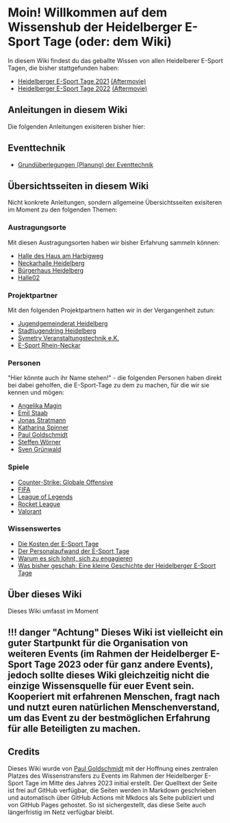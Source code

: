 # Moin! Willkommen auf dem Wissenshub der Heidelberger E-Sport Tage (oder: dem Wiki)

In diesem Wiki findest du das geballte Wissen von allen Heidelberer E-Sport Tagen, die bisher stattgefunden haben:

* [Heidelberger E-Sport Tage 2021](events/esporttage2021.md) [(Aftermovie)](https://www.youtube.com/watch?v=hgW-Nj9en6I)
* [Heidelberger E-Sport Tage 2022](events/esporttage2022.md) [(Aftermovie)](https://www.youtube.com/watch?v=k5y1RATkXUo)

## Anleitungen in diesem Wiki
Die folgenden Anleitungen exisiteren bisher hier:

## Eventtechnik
* [Grundüberlegungen (Planung) der Eventtechnik](./anleitungen/eventtechnik/grundueberlegungen.md)

## Übersichtsseiten in diesem Wiki
Nicht konkrete Anleitungen, sondern allgemeine Übersichtsseiten exisiteren im Moment zu den folgenden Themen:

### Austragungsorte
Mit diesen Austragungsorten haben wir bisher Erfahrung sammeln können:
* [Halle des Haus am Harbigweg](./uebersicht/orte/heidelberg-stadtjugendring.md)
* [Neckarhalle Heidelberg](./uebersicht/orte/heidelberg-neckarhalle.md)
* [Bürgerhaus Heidelberg](./uebersicht/orte/heidelberg-buergerhaus.md)
* [Halle02](./uebersicht/orte/heidelberg-halle02.md)

### Projektpartner
Mit den folgenden Projektpartnern hatten wir in der Vergangenheit zutun:
* [Jugendgemeinderat Heidelberg](./uebersicht/partner/heidelberg-jugendgemeinderat.md)
* [Stadtjugendring Heidelberg](./uebersicht/partner/heidelberg-stadtjugendring.md)
* [Symetry Veranstaltungstechnik e.K.](./uebersicht/partner/heidelberg-symetry-veranstaltungstechnik.md)
* [E-Sport Rhein-Neckar](./uebersicht/partner/mannheim-esportrheinneckar.md)

### Personen
"Hier könnte auch ihr Name stehen!" - die folgenden Personen haben direkt bei dabei geholfen, die E-Sport-Tage zu dem zu machen, für die wir sie kennen und mögen:
* [Angelika Magin](./uebersicht/personen/angelikamagin.md)
* [Emil Staab](./uebersicht/personen/emilstaab.md)
* [Jonas Stratmann](./uebersicht/personen/jonasstratmann.md)
* [Katharina Spinner](./uebersicht/personen/katharinaspinner.md)
* [Paul Goldschmidt](./uebersicht/personen/paulgoldschmidt.md)
* [Steffen Wörner](./uebersicht/personen/steffenwoerner.md)
* [Sven Grünwald](./uebersicht/personen/svengrunwald.md)

### Spiele
* [Counter-Strike: Globale Offensive](./uebersicht/spiele/csgo.md)
* [FIFA](./uebersicht/spiele/fifa.md)
* [League of Legends](./uebersicht/spiele/league-of-legends.md)
* [Rocket League](./uebersicht/spiele/rocketleague.md)
* [Valorant](./uebersicht/spiele/valorant.md)

### Wissenswertes
* [Die Kosten der E-Sport Tage](./uebersicht/wissenswertes/kosten-esporttage.md)
* [Der Personalaufwand der E-Sport Tage](./uebersicht/wissenswertes/personalaufwand.md)
* [Warum es sich lohnt, sich zu engagieren](./uebersicht/wissenswertes/warum-engagieren.md)
* [Was bisher geschah: Eine kleine Geschichte der Heidelberger E-Sport Tage](./uebersicht/wissenswertes/was-bisher-geschah.md)

## Über dieses Wiki
Dieses Wiki umfasst im Moment

!!! danger "Achtung"
        Dieses Wiki ist vielleicht ein guter Startpunkt für die Organisation von weiteren Events (im Rahmen der Heidelberger E-Sport Tage 2023 oder für ganz andere Events), jedoch sollte dieses Wiki gleichzeitig nicht die einzige Wissensquelle für euer Event sein. Kooperiert mit erfahrenen Menschen, fragt nach und nutzt euren natürlichen Menschenverstand, um das Event zu der bestmöglichen Erfahrung für alle Beteiligten zu machen.
---

## Credits
Dieses Wiki wurde von [Paul Goldschmidt](https://paul-goldschmidt.de/) mit der Hoffnung eines zentralen Platzes des Wissenstransfers zu Events im Rahmen der Heidelberger E-Sport Tage im Mitte des Jahres 2023 initial erstellt. Der Quelltext der Seite ist frei auf GitHub verfügbar, die Seiten werden in Markdown geschrieben und automatisch über GitHub Actions mit Mkdocs als Seite publiziert und von GitHub Pages gehostet. So ist sichergestellt, das diese Seite auch längerfristig im Netz verfügbar bleibt.